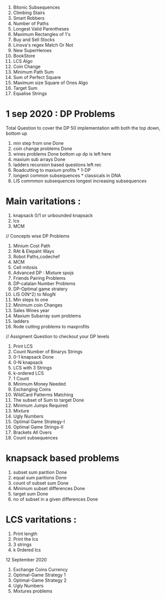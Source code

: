 1. Bitonic Subsequences 
2. Climbing Stairs  
3. Smart Robbers 
4. Number of Paths 
5. Longest Valid Parentheses 
6. Maximum Rectangles of 1's 
7. Buy and Sell Stocks 
8. Linova's regex Match Or Not 
9. New SuperHeroes 
10. BookStore 
11. LCS Algo 
12. Coin Change 
13. Minimum Path Sum 
14. Sum of Perfect Square 
15. Maximum size Square of Ones Algo 
16. Target Sum 
17. Equalise Strings 


# 1 sep 2020 : DP Problems 
Total Question to cover the DP 50 implementation with both the top down, bottom up 

1. min step from one  Done 
2. coin change problems Done 
3. wines problems Done bottom up dp is left here 
4. maxium sub arrays  Done 
5. ladders recursion based questions left rec
6. Roadcutting to maxium profits * 1-DP 
7. longest common subsequences *  classicals in DNA 
8. LIS commmon subsequences longest increasing subsequences 


# Main varitations : 
1. knapsack 0/1 or unbounded knapsack 
2. lcs 
3. MCM 



// Concepts wise DP Problems 
1. Minium Cost Path 
2. RAt & Elepaht Ways 
3. Robot Paths,codechef 
4. MCM 
5. Cell mitosis 
6. Advanced DP : Mixture spojs 
7. Friends Pairing Problems 
8. DP-catalan Number Problems 
9. DP-Optimal game stratery 
10. LIS O(N^2) to NlogN 
11. Min steps to one 
12. Minimum coin Changes 
13. Sales Wines year 
14. Maxium Subarray sum problems 
15. ladders 
16. Rode cutting problems to maxprofits 





// Assigment Question to checkout your DP levels 
1. Print LCS 
2. Count Number of Binarys Strings 
3. 0-1 knapsack Done 
4. 0-N knapsack 
5. LCS with 3 Strings 
6. k-ordered LCS 
7. 1 Count 
8. Minimum Money Needed 
9. Exchanging Coins 
10. WildCard Patterms Matching 
11. The subset of Sum to target Done 
12. Minimum Jumps Required 
13. Mixture 
14. Ugly Numbers    
15. Optimal Game Strategy-I 
16. Optimal Game Strings-II 
17. Brackets All Overs 
18. Count subsequences 

# knapsack based problems 
1. subset sum parition Done 
2. equal sum paritions Done 
3. count of subset sum Done 
4. Minimum subset differences Done 
5. target sum  Done 
6. no of subset in a given differences Done 


# LCS varitations : 
1. Print length 
2. Print the lcs 
3. 3 strings 
4. k 0rdered lcs 


12 September 2020 

1. Exchange Coins Currency 
2. Optimal-Game Strategy 1 
3. Optimal-Game Strategy 2 
4. Ugly Numbers 
5. Mixtures problems 


